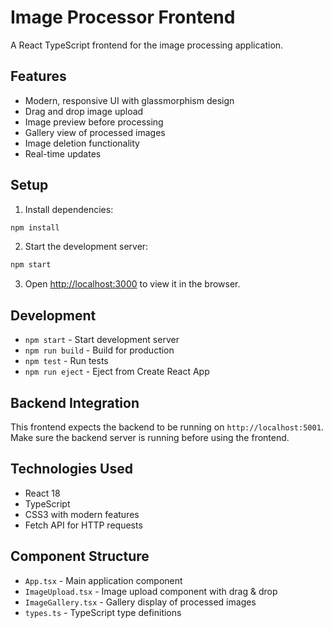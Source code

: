 # Image Processor Frontend

A React TypeScript frontend for the image processing application.

## Features

- Modern, responsive UI with glassmorphism design
- Drag and drop image upload
- Image preview before processing
- Gallery view of processed images
- Image deletion functionality
- Real-time updates

## Setup

1. Install dependencies:
```bash
npm install
```

2. Start the development server:
```bash
npm start
```

3. Open [http://localhost:3000](http://localhost:3000) to view it in the browser.

## Development

- `npm start` - Start development server
- `npm run build` - Build for production
- `npm test` - Run tests
- `npm run eject` - Eject from Create React App

## Backend Integration

This frontend expects the backend to be running on `http://localhost:5001`. Make sure the backend server is running before using the frontend.

## Technologies Used

- React 18
- TypeScript
- CSS3 with modern features
- Fetch API for HTTP requests

## Component Structure

- `App.tsx` - Main application component
- `ImageUpload.tsx` - Image upload component with drag & drop
- `ImageGallery.tsx` - Gallery display of processed images
- `types.ts` - TypeScript type definitions
